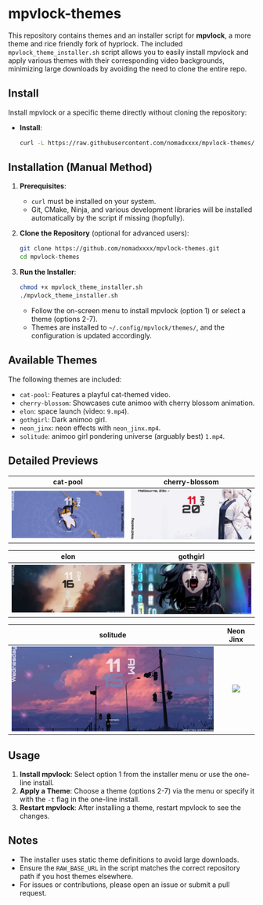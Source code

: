 # mpvlock-themes

This repository contains themes and an installer script for **mpvlock**, a more theme and rice friendly fork of hyprlock. The included `mpvlock_theme_installer.sh` script allows you to easily install mpvlock and apply various themes with their corresponding video backgrounds, minimizing large downloads by avoiding the need to clone the entire repo.

## Install

Install mpvlock or a specific theme directly without cloning the repository:

- **Install**:
  ```bash
  curl -L https://raw.githubusercontent.com/nomadxxxx/mpvlock-themes/main/mpvlock_theme_installer.sh | bash
  ```
## Installation (Manual Method)

1. **Prerequisites**:
   - `curl` must be installed on your system.
   - Git, CMake, Ninja, and various development libraries will be installed automatically by the script if missing (hopfully).

2. **Clone the Repository** (optional for advanced users):
   ```bash
   git clone https://github.com/nomadxxxx/mpvlock-themes.git
   cd mpvlock-themes
   ```

3. **Run the Installer**:
   ```bash
   chmod +x mpvlock_theme_installer.sh
   ./mpvlock_theme_installer.sh
   ```
   - Follow the on-screen menu to install mpvlock (option 1) or select a theme (options 2-7).
   - Themes are installed to `~/.config/mpvlock/themes/`, and the configuration is updated accordingly.

## Available Themes

The following themes are included:
- `cat-pool`: Features a playful cat-themed video.
- `cherry-blossom`: Showcases cute animoo with cherry blossom animation.
- `elon`: space launch (video: `9.mp4`).
- `gothgirl`: Dark animoo girl.
- `neon_jinx`: neon effects with `neon_jinx.mp4`.
- `solitude`: animoo girl pondering universe (arguably best) `1.mp4`.

## Detailed Previews

| **cat-pool** | **cherry-blossom** |
|:--:|:--:|
| <img src="https://github.com/nomadxxxx/mpvlock-themes/blob/main/assets/cat-pool.png" width="500"> | <img src="https://github.com/nomadxxxx/mpvlock-themes/blob/main/assets/cherry-blossom.png" width="500"> |

| **elon** | **gothgirl** |
|:--:|:--:|
| <img src="https://github.com/nomadxxxx/mpvlock-themes/blob/main/assets/elon.png" width="500"> | <img src="https://github.com/nomadxxxx/mpvlock-themes/blob/main/assets/gothgirl.png" width="500"> |

| **solitude** | **Neon Jinx** |
|:--:|:--:|
| <img src="https://github.com/nomadxxxx/mpvlock-themes/blob/main/assets/solitude.png" width="500"> | <img src="https://github.com/nomadxxxx/hyprddm/raw/master/Previews/neon_jinx.png" width="500"> |

## Usage

1. **Install mpvlock**: Select option 1 from the installer menu or use the one-line install.
2. **Apply a Theme**: Choose a theme (options 2-7) via the menu or specify it with the `-t` flag in the one-line install.
3. **Restart mpvlock**: After installing a theme, restart mpvlock to see the changes.

## Notes
- The installer uses static theme definitions to avoid large downloads.
- Ensure the `RAW_BASE_URL` in the script matches the correct repository path if you host themes elsewhere.
- For issues or contributions, please open an issue or submit a pull request.
